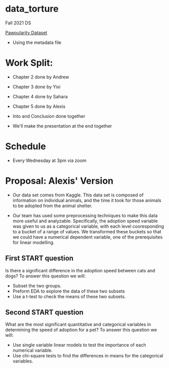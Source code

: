 # data_torture
Fall 2021 DS

[Pawpularity Dataset](https://www.kaggle.com/c/petfinder-pawpularity-score/data)

- Using the metadata file 

# Work Split:

- Chapter 2 done by Andrew

- Chapter 3 done by Yixi

- Chapter 4 done by Sahara

- Chapter 5 done by Alexis

- Into and Conclusion done together

- We'll make the presentation at the end together

# Schedule

- Every Wednesday at 3pm via zoom


# Proposal: Alexis' Version

- Our data set comes from Kaggle. This data set is composed of information on individual animals, and the time it took for those animals to be adopted from the animal shelter. 

- Our team has used some preprocessing techniques to make this data more useful and analyzable. Specifically, the adoption speed variable was given to us as a categorical variable, with each level cooresponding to a bucket of a range of values. We transformed these buckets so that we could have a numerical dependent variable, one of the prerequisites for linear modelling.

## First START question

Is there a significant difference in the adoption speed between cats and dogs? To answer this question we will:

- Subset the two groups.
- Preform EDA to explore the data of these two subsets
- Use a t-test to check the means of these two subsets.

## Second START question

What are the most significant quantitative and categorical variables in determining the speed of adoption for a pet? To answer this question we will:

- Use single variable linear models to test the importance of each numerical variable.
- Use chi-square tests to find the differences in means for the categorical variables. 
